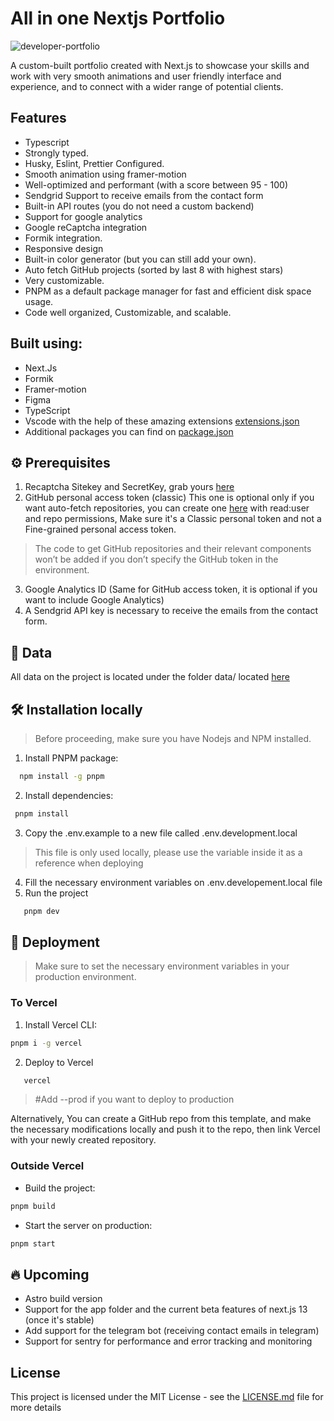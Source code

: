 
# All in one Nextjs Portfolio
![developer-portfolio](https://user-images.githubusercontent.com/50758242/219967141-a086c916-b891-4f4f-adb7-974d658584ed.png)

A custom-built portfolio created with Next.js to showcase your skills and work with very smooth animations and user friendly interface and experience, and to connect with a wider range of potential clients.

## Features
-   Typescript
-   Strongly typed.
-   Husky, Eslint, Prettier Configured.
-   Smooth animation using framer-motion
-   Well-optimized and performant (with a score between 95 - 100)
-   Sendgrid Support to receive emails from the contact form
-   Built-in API routes (you do not need a custom backend)
-   Support for google analytics
-   Google reCaptcha integration
-   Formik integration.
-   Responsive design
-   Built-in color generator (but you can still add your own).
-   Auto fetch GitHub projects (sorted by last 8 with highest stars)
-   Very customizable.
-   PNPM as a default package manager for fast and efficient disk space usage.
-   Code well organized, Customizable, and scalable.

## Built using: 

 - Next.Js
 - Formik
 - Framer-motion
 - Figma
 - TypeScript
 - Vscode with the help of these amazing extensions [extensions.json](https://github.com/ZakariaBenali/nextjs-portfolio/blob/main/.vscode/extensions.json)
 - Additional packages you can find on [package.json](https://github.com/ZakariaBenali/nextjs-portfolio/blob/main/package.json)


## :gear:  Prerequisites

1.  Recaptcha Sitekey and SecretKey, grab yours [here](https://www.google.com/recaptcha/admin)
2.  GitHub personal access token (classic) This one is optional only if you want auto-fetch repositories, you can create one [here](https://github.com/settings/tokens) with read:user and repo permissions, Make sure it's a Classic personal token and not a Fine-grained personal access token.
> The code to get GitHub repositories and their relevant components won’t be added if you don’t specify the GitHub token in the environment.

3.  Google Analytics ID (Same for GitHub access token, it is optional if you want to include Google Analytics)
4.  A Sendgrid API key is necessary to receive the emails from the contact form.

## :floppy_disk: Data
All data on the project is located under the folder data/ located [here](https://github.com/ZakariaBenali/nextjs-portfolio/tree/main/src/data) 

## :hammer_and_wrench: Installation locally

> Before proceeding, make sure you have Nodejs and NPM installed.

 1. Install PNPM package: 
  ```sh
    npm install -g pnpm
   ```
 2. Install dependencies:
   ```sh
    pnpm install
   ```
 3. Copy the .env.example to a new file called .env.development.local
> This file is only used locally, please use the variable inside it as a reference when deploying

 4. Fill the necessary environment variables on .env.developement.local file
 5. Run the project
 ```sh
    pnpm dev
   ```



## :rocket: Deployment

> Make sure to set the necessary environment variables in your production environment. 

### To Vercel

 1. Install Vercel CLI:
```sh
pnpm i -g vercel
```
 2. Deploy to Vercel 
 ```sh
	vercel
 ```
> #Add --prod if you want to deploy to production

Alternatively, You can create a GitHub repo from this template, and make the necessary modifications locally and push it to the repo, then link Vercel with your newly created repository.


### Outside Vercel

 - Build the project:
```sh
pnpm build
```
 - Start the server on production:
 ```sh
pnpm start
```

 ## :fire: Upcoming
 
-   Astro build version
-   Support for the app folder and the current beta features of next.js 13 (once it's stable)
-   Add support for the telegram bot (receiving contact emails in telegram)
-   Support for sentry for performance and error tracking and monitoring

 ## License
 This project is licensed under the MIT License - see the  [LICENSE.md](https://github.com/ZakariaBenali/nextjs-portfolio/blob/main/LICENSE)  file for more details
